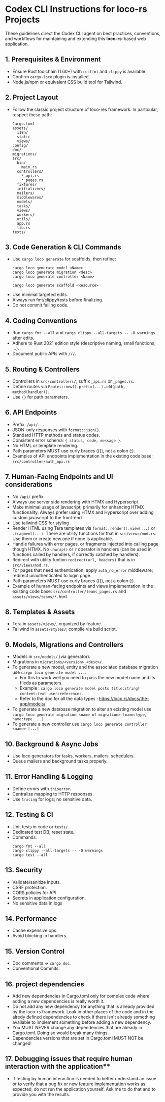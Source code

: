 # Codex CLI Instructions for loco-rs Projects

These guidelines direct the Codex CLI agent on best practices, conventions, and workflows for maintaining and extending this **loco-rs**-based web application.

## 1. Prerequisites & Environment
- Ensure Rust toolchain (1.60+) with `rustfmt` and `clippy` is available.
- Confirm `cargo-loco` plugin is installed.
- Node.js/npm or equivalent CSS build tool for Tailwind.

## 2. Project Layout
- Follow the classic project structure of loco-res framework. In particular, respect these path:
  ```
  Cargo.toml
  assets/
    i18n/
    static
    views/
  config/
  doc/
  migrations/
  src/
    bin/
      main.rs
    controllers/
      *_api.rs
      *_pages.rs
    fixtures/
    initializers/
    mailers/
    middlewares/
    models/
    tasks/
    views/
    workers/
    utils/
    app.rs
    lib.rs
  tests/
  ```

## 3. Code Generation & CLI Commands
- Use `cargo loco generate` for scaffolds, then refine:
  ```
  cargo loco generate model <Name>
  cargo loco generate migration <desc>
  cargo loco generate controller <Name>
  ...
  cargo loco generate scaffold <Resource>
  ```
- Use minimal targeted edits.
- Always run fmt/clippy/tests before finalizing.
- Do not commit failing code.

## 4. Coding Conventions
- Run `cargo fmt --all` and `cargo clippy --all-targets -- -D warnings` after edits.
- Adhere to Rust 2021 edition style (descriptive naming, small functions, ...).
- Document public APIs with `///`.

## 5. Routing & Controllers
- Controllers in `src/controllers/`; suffix `_api.rs` or `_pages.rs`.
- Define routes via `Routes::new().prefix(...).add(path, method(handler))`.
- Use `{}` for path parameters.

## 6. API Endpoints
- Prefix: `/api/...`.
- JSON-only responses with `format::json()`.
- Standard HTTP methods and status codes.
- Consistent error schema: `{ status, code, message }`.
- No HTML or template rendering.
- Path parameters MUST use curly braces ({}), not a colon (:).
- Examples of API endpoints implementation in the existing code base: `src/controller/auth_api.rs`

## 7. Human-Facing Endpoints and UI considerations
- No `/api/` prefix.
- Always use server side rendering with HTMX and Hyperscript
- Make minimal usage of javascript, primarily for enhancing HTMX functionality. Always prefer using HTMX and Hyperscript over adding custom javascript to the front-end
- Use tailwind CSS for styling
- Render HTML using Tera templates via `format::render().view(...)` or `.fragment(...)`. There are utility functions for that in `src/views/mod.rs`. Use them or create new one if none is applicable.
- Handle failures with error pages, or fragments injected into calling page though HTMX. No `unwrap()` or `?` operator in handlers (can be used in functions called by handlers, if correctly catched by handlers).
- Redirect with utility funtion `redirect(url, headers)` that is in `src/views/mod.rs`.
- For pages that need authentication, apply `auth_no_error` middleware; redirect unauthenticated to login page.
- Path parameters MUST use curly braces ({}), not a colon (:).
- Example of human-facing endpoints and views implementation in the existing code base: `src/controller/teams_pages.rs` and `assets/views/teams/*.html`

## 8. Templates & Assets
- Tera in `assets/views/`, organized by feature.
- Tailwind in `assets/styles/`; compile via build script.

## 9. Models,  Migrations and Controllers 
- Models in `src/models/` (via generator).
- Migrations in `migrations/<version>_<desc>/`.
- To generate a new model, entity and the associated database migration use `cargo loco generate model ...`. 
  - For this to work well you need to pass the new model name and its fileds as parameters. 
  - Example : `cargo loco generate model posts title:string! content:text user:references`. 
  - Refer to the doc for all the data types : https://loco.rs/docs/the-app/models/
- To generate a new database migration to alter an existing model use `cargo loco generate migration <name of migration> [name:type, name:type ...]`
- To generate a new controller use `cargo loco generate controller <name> [...]`

## 10. Background & Async Jobs
- Use loco generators for tasks, workers, mailers, schedulers.
- Queue mailers and background tasks properly.

## 11. Error Handling & Logging
- Define errors with `thiserror`.
- Centralize mapping to HTTP responses.
- Use `tracing` for logs; no sensitive data.

## 12. Testing & CI
- Unit tests in code or `tests/`.
- Dedicated test DB; reset state.
- Commands:
  ```
  cargo fmt --all
  cargo clippy --all-targets -- -D warnings
  cargo test --all
  ```

## 13. Security
- Validate/sanitize inputs.
- CSRF protection.
- CORS policies for API.
- Secrets in application configuration.
- No sensitive data in logs

## 14. Performance
- Cache expensive ops.
- Avoid blocking in handlers.

## 15. Version Control
- Doc comments → `cargo doc`.
- Conventional Commits.

## 16. project dependencies
- Add new dependencies in Cargo.toml only for complex code where adding a new dependencies is really worth it.
- Do not add any new dependency for anything that is already provided by the loco-rs framework. Look in other places of the code and in the alredy defined dependencies to check if there isn't already something available to implement something before adding a new dependency.
- You MUST NEVER change any dependencies that are already in Cargo.toml. Doing so would break many things. 
- Dependencies versions that are set in Cargo.toml MUST NOT be changed! 

## 17. Debugging issues that require human interaction with the application**
- If testing by human interaction is needed to better understand an issue or to verify that a bug fix or new feature implementation works as expected, do not run the application yourself. Ask me to do that and to provide you with the results.
